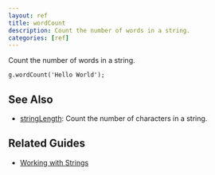 ```yaml
---
layout: ref
title: wordCount
description: Count the number of words in a string.
categories: [ref]
---
```

Count the number of words in a string.

    g.wordCount('Hello World');

## See Also
- [stringLength](/ref/stringLength.html): Count the number of characters in a string.

## Related Guides
- [Working with Strings](/guide/string.html)

